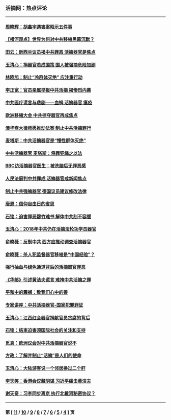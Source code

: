 ### 活摘网：热点评论
---
#### [周晓辉：胡鑫宇遇害案昭示五件事](../../pages/nf5879/n13921870.md?02130430) 
#### [【横河观点】世界为何对中共移植黑幕沉默？](../../pages/nf5879/n13244249.md?02130430) 
#### [田云：新西兰议员揭中共罪恶 活摘器官是焦点](../../pages/nf5879/n13070629.md?02130430) 
#### [玉清心：捐器官若成国策 国人被强摘危险加剧](../../pages/nf5879/n12802713.md?02130430) 
#### [林晓旭：制止“冷群体灭绝” 应注重行动](../../pages/nf5879/n12779736.md?02130430) 
#### [李正宽：官员亲属举报中共活摘 揭惨烈内幕](../../pages/nf5879/n12684490.md?02130430) 
#### [中共医疗谎言与悲剧——血祸 活摘器官 瘟疫](../../pages/nf5879/n12372103.md?02130430) 
#### [欧洲移植大会 中共掠夺器官再成焦点](../../pages/nf5879/n11538883.md?02130430) 
#### [澳华裔大律师愿推动法案 制止中共活摘罪行](../../pages/nf5879/n11377039.md?02130430) 
#### [麦塔斯：中共活摘器官是“慢性群体灭绝”](../../pages/nf5879/n11350529.md?02130430) 
#### [中共活摘器官 麦塔斯：将罪犯绳之以法](../../pages/nf5879/n11347973.md?02130430) 
#### [BBC访活摘器官医生：被洗脑后无罪恶感](../../pages/nf5879/n11335935.md?02130430) 
#### [人民法庭判中共罪成 活摘器官成新闻焦点](../../pages/nf5879/n11331578.md?02130430) 
#### [制止中共强摘器官 德国议员建议修改法律](../../pages/nf5879/n11249451.md?02130430) 
#### [唐恩：信仰自由日的省思](../../pages/nf5879/n11003525.md?02130430) 
#### [石铭：迫害罪恶罄竹难书  解体中共刻不容缓](../../pages/nf5879/n10942855.md?02130430) 
#### [玉清心：2018年中共仍在活摘法轮功学员器官](../../pages/nf5879/n10914646.md?02130430) 
#### [俞晓薇：反制中共 西方应推动调查活摘器官](../../pages/nf5879/n10794671.md?02130430) 
#### [俞晓薇：杀人犯监督器官移植是“中国经验”？](../../pages/nf5879/n10466427.md?02130430) 
#### [强行抽血与绿色通道背后的活摘器官罪恶](../../pages/nf5879/n10004708.md?02130430) 
#### [《华邮》引述黄洁夫谎言 难掩中共活摘之罪](../../pages/nf5879/n9642309.md?02130430) 
#### [平和中的震撼：致我们心中的善](../../pages/nf5879/n9021123.md?02130430) 
#### [专家讲座：中共活摘器官-国家犯罪罪证](../../pages/nf5879/n8828153.md?02130430) 
#### [玉清心：江西红会器官捐献官员贪腐的背后](../../pages/nf5879/n8522122.md?02130430) 
#### [石铭：结束迫害须国际社会的关注和支持](../../pages/nf5879/n8443497.md?02130430) 
#### [觅真：欧洲议会对中共活摘器官说不](../../pages/nf5879/n8337486.md?02130430) 
#### [方政：了解并制止“活摘”是人们的使命](../../pages/nf5879/n8329214.md?02130430) 
#### [玉清心：大陆游客说一个邻居换过二个肝](../../pages/nf5879/n8291404.md?02130430) 
#### [李天笑：香港会议藏阴谋 习近平痛击黄洁夫](../../pages/nf5879/n8241459.md?02130430) 
#### [谢天奇：习李同步离京 执行北戴河秘密协议？](../../pages/nf5879/n8230418.md?02130430) 

---
#### 第 [ [11](./11.md?02130430) / [10](./10.md?02130430) / [9](./9.md?02130430) / [8](./8.md?02130430) / [7](./7.md?02130430) / [6](./6.md?02130430) / [5](./5.md?02130430) / [4](./4.md?02130430) ] 页
